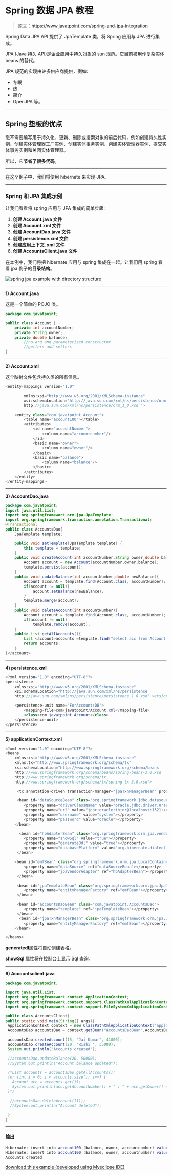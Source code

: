 # Spring 数据 JPA 教程

> 原文：<https://www.javatpoint.com/spring-and-jpa-integration>

Spring Data JPA API 提供了 JpaTemplate 类，将 Spring 应用与 JPA 进行集成。

JPA (Java 持久 API)是企业应用中持久对象的 sun 规范。它目前被用作复杂实体 beans 的替代。

JPA 规范的实现由许多供应商提供，例如:

*   冬眠
*   热
*   简介
*   OpenJPA 等。

* * *

## Spring 垫板的优点

您不需要编写用于持久化、更新、删除或搜索对象的前后代码，例如创建持久性实例、创建实体管理器工厂实例、创建实体事务实例、创建实体管理器实例、提交实体事务实例和关闭实体管理器。

所以，它**节省了很多代码**。

* * *

在这个例子中，我们将使用 hibernate 来实现 JPA。

* * *

### Spring 和 JPA 集成示例

让我们看看将 spring 应用与 JPA 集成的简单步骤:

1.  **创建 Account.java 文件**
2.  **创建 Account.xml 文件**
3.  **创建 AccountDao.java 文件**
4.  **创建 persistence.xml 文件**
5.  **创建应用上下文. xml 文件**
6.  **创建 AccountsClient.java 文件**

在本例中，我们将把 hibernate 应用与 spring 集成在一起。让我们用 spring 看看 jpa 例子的**目录结构**。

![spring jpa example with directory structure](../img/2ec779442fbdfb69cd76534b00df1332.png)

* * *

**1) Account.java**

这是一个简单的 POJO 类。

```java
package com.javatpoint;

public class Account {
	private int accountNumber;
	private String owner;
	private double balance;
        //no-arg and parameterized constructor
        //getters and setters
}

```

* * *

**2) Account.xml**

这个映射文件包含持久类的所有信息。

```java
<entity-mappings version="1.0" 

		xmlns:xsi="http://www.w3.org/2001/XMLSchema-instance" 
		xsi:schemaLocation="http://java.sun.com/xml/ns/persistence/orm 
		http://java.sun.com/xml/ns/persistence/orm_1_0.xsd ">

	<entity class="com.javatpoint.Account">
		<table name="account100"></table>
		<attributes>
			<id name="accountNumber">
				<column name="accountnumber"/>
			</id>
			<basic name="owner">
				<column name="owner"/>
			</basic>
			<basic name="balance">
				<column name="balance"/>
			</basic>
		</attributes>
	</entity>
</entity-mappings>

```

* * *

**3) AccountDao.java**

```java
package com.javatpoint;
import java.util.List;
import org.springframework.orm.jpa.JpaTemplate;
import org.springframework.transaction.annotation.Transactional;
@Transactional
public class AccountsDao{
	JpaTemplate template;

	public void setTemplate(JpaTemplate template) {
		this.template = template;
	}
	public void createAccount(int accountNumber,String owner,double balance){
		Account account = new Account(accountNumber,owner,balance);
		template.persist(account);
	}
	public void updateBalance(int accountNumber,double newBalance){
		Account account = template.find(Account.class, accountNumber);
		if(account != null){
			account.setBalance(newBalance);
		}
		template.merge(account);
	}
	public void deleteAccount(int accountNumber){
		Account account = template.find(Account.class, accountNumber);
		if(account != null)
			template.remove(account);
	}
	public List getAllAccounts(){
		List <account>accounts =template.find("select acc from Account acc");
		return accounts;
	}
}</account> 
```

* * *

**4) persistence.xml**

```java
<?xml version="1.0" encoding="UTF-8"?>
<persistence 
    xmlns:xsi="http://www.w3.org/2001/XMLSchema-instance"
    xsi:schemaLocation="http://java.sun.com/xml/ns/persistence
    http://java.sun.com/xml/ns/persistence/persistence_1_0.xsd" version="1.0">

	<persistence-unit name="ForAccountsDB">
		<mapping-file>com/javatpoint/Account.xml</mapping-file>
		<class>com.javatpoint.Account</class>
	</persistence-unit>
</persistence>

```

* * *

**5) applicationContext.xml**

```java
<?xml version="1.0" encoding="UTF-8"?>
<beans  
	xmlns:xsi="http://www.w3.org/2001/XMLSchema-instance" 
	xmlns:tx="http://www.springframework.org/schema/tx" 
	xsi:schemaLocation="http://www.springframework.org/schema/beans 
	http://www.springframework.org/schema/beans/spring-beans-3.0.xsd 
	http://www.springframework.org/schema/tx
	http://www.springframework.org/schema/tx/spring-tx-3.0.xsd">

 	 <tx:annotation-driven transaction-manager="jpaTxnManagerBean" proxy-target-class="true"/>

	 <bean id="dataSourceBean" class="org.springframework.jdbc.datasource.DriverManagerDataSource">
		<property name="driverClassName" value="oracle.jdbc.driver.OracleDriver"></property>
		<property name="url" value="jdbc:oracle:thin:@localhost:1521:xe"></property>
		<property name="username" value="system"></property>
		<property name="password" value="oracle"></property>
	</bean>

 	  <bean id="hbAdapterBean" class="org.springframework.orm.jpa.vendor.HibernateJpaVendorAdapter">
	 	<property name="showSql" value="true"></property>
	 	<property name="generateDdl" value="true"></property>
	 	<property name="databasePlatform" value="org.hibernate.dialect.OracleDialect"></property>
	 </bean>

	<bean id="emfBean" class="org.springframework.orm.jpa.LocalContainerEntityManagerFactoryBean">
	 	<property name="dataSource" ref="dataSourceBean"></property>
	 	<property name="jpaVendorAdapter" ref="hbAdapterBean"></property>
	 </bean>

	 <bean id="jpaTemplateBean" class="org.springframework.orm.jpa.JpaTemplate">
 	 	<property name="entityManagerFactory" ref="emfBean"></property>
 	 </bean>

 	 <bean id="accountsDaoBean" class="com.javatpoint.AccountsDao">
 	 	<property name="template" ref="jpaTemplateBean"></property>
 	 </bean>
 	  <bean id="jpaTxnManagerBean" class="org.springframework.orm.jpa.JpaTransactionManager">
		<property name="entityManagerFactory" ref="emfBean"></property>
	</bean>

</beans>

```

**generatedl**属性将自动创建表格。

**showSql** 属性将在控制台上显示 Sql 查询。

* * *

**6) Accountsclient.java**

```java
package com.javatpoint;

import java.util.List;
import org.springframework.context.ApplicationContext;
import org.springframework.context.support.ClassPathXmlApplicationContext;
import org.springframework.context.support.FileSystemXmlApplicationContext;

public class AccountsClient{
public static void main(String[] args){
 ApplicationContext context = new ClassPathXmlApplicationContext("applicationContext.xml");
 AccountsDao accountsDao = context.getBean("accountsDaoBean",AccountsDao.class);

 accountsDao.createAccount(15, "Jai Kumar", 41000);
 accountsDao.createAccount(20, "Rishi ", 35000);
 System.out.println("Accounts created");

 //accountsDao.updateBalance(20, 50000);
 //System.out.println("Account balance updated");

 /*List accounts = accountsDao.getAllAccounts();
 for (int i = 0; i < accounts.size(); i++) {
   Account acc = accounts.get(i);
   System.out.println(acc.getAccountNumber() + " : " + acc.getOwner() + " (" + acc.getBalance() + ")");
 }*/

  //accountsDao.deleteAccount(111);
  //System.out.println("Account deleted");

 }
} 
```

* * *

#### 输出

```java
Hibernate: insert into account100 (balance, owner, accountnumber) values (?, ?, ?)
Hibernate: insert into account100 (balance, owner, accountnumber) values (?, ?, ?)
Accounts created

```

[download this example (developed using Myeclipse IDE)](https://static.javatpoint.com/src/sp/jpawithhb.zip)